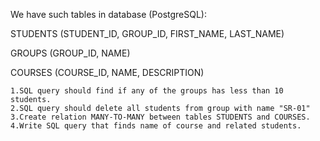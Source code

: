 We have such tables in database (PostgreSQL):

STUDENTS (STUDENT_ID, GROUP_ID, FIRST_NAME, LAST_NAME)

GROUPS (GROUP_ID, NAME)

COURSES (COURSE_ID, NAME, DESCRIPTION)

    1.SQL query should find if any of the groups has less than 10 students.
    2.SQL query should delete all students from group with name "SR-01"
    3.Create relation MANY-TO-MANY between tables STUDENTS and COURSES.
    4.Write SQL query that finds name of course and related students.
